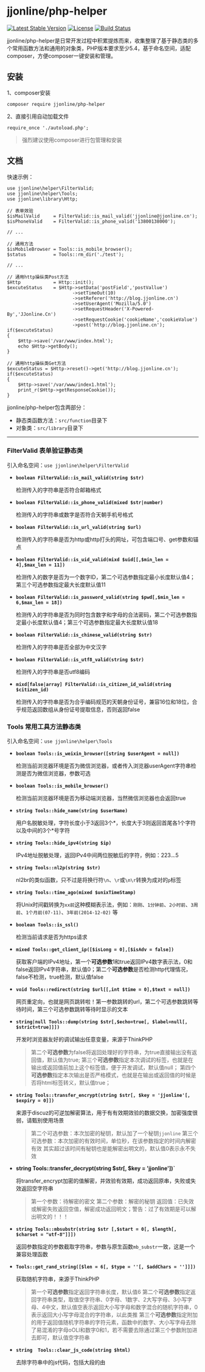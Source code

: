 jjonline/php-helper
===================

[![Latest Stable Version](https://poser.pugx.org/jjonline/php-helper/v/stable)](https://packagist.org/packages/jjonline/php-helper)
[![License](https://poser.pugx.org/jjonline/php-helper/license)](https://packagist.org/packages/jjonline/php-helper)
[![Build Status](https://travis-ci.org/jjonline/php-helper.svg?branch=master)](https://travis-ci.org/jjonline/php-helper)

jjonline/php-helper是日常开发过程中积累提炼而来，收集整理了基于静态类的多个常用函数方法和通用的对象类，PHP版本要求至少5.4，基于命名空间，适配composer，方便composer一键安装和管理。

## 安装

1、composer安装

`composer require jjonline/php-helper`


2、直接引用自动加载文件

`require_once './autoload.php';`

> 强烈建议使用composer进行包管理和安装


## 文档

快速示例：
~~~
use jjonline\helper\FilterValid;
use jjonline\helper\Tools;
use jjonline\library\Http;

// 表单效验
$isMailValid     = FilterValid::is_mail_valid('jjonline@jjonline.cn');
$isPhoneValid    = FilterValid::is_phone_valid('13800138000');

// ...

// 通用方法
$isMobileBrowser = Tools::is_mobile_browser();
$status          = Tools::rm_dir('./test');

// ...

// 通用http操纵类Post方法
$Http            = Http::init();
$excuteStatus    = $Http->setData('postField','postVallue')
                        ->setTimeOut(10)
                        ->setReferer('http://blog.jjonline.cn')
                        ->setUserAgent('Mozilla/5.0')
                        ->setRequestHeader('X-Powered-By','JJonline.Cn')
                        ->setRequestCookie('cookieName','cookieValue')
                        ->post('http://blog.jjonline.cn');
if($excuteStatus)
{
    $Http->save('/var/www/index.html');
    echo $Http->getBody();
}

// 通用http操纵类Get方法
$excuteStatus = $Http->reset()->get('http://blog.jjonline.cn');
if($excuteStatus)
{
    $Http->save('/var/www/index1.html');
    print_r($Http->getResponseCookie());
}
~~~

jjonline/php-helper包含两部分：

* 静态类函数方法：`src/function`目录下
* 对象类：`src/library`目录下

----

### FilterValid 表单验证静态类

引入命名空间：`use jjonline\helper\FilterValid`

+ **`boolean FilterValid::is_mail_valid(string $str)`**

  检测传入的字符串是否符合邮箱格式

+ **`boolean FilterValid::is_phone_valid(mixed $str|number)`**

  检测传入的字符串或数字是否符合天朝手机号格式

+ **`boolean FilterValid::is_url_valid(string $url)`**

  检测传入的字符串是否为http或http打头的网址，可包含端口号、get参数和锚点

+ **`boolean FilterValid::is_uid_valid(mixd $uid[[,$min_len = 4],$max_len = 11])`**

  检测传入的数字是否为一个数字ID，第二个可选参数指定最小长度默认值4；第三个可选参数指定最大长度默认值11

+ **`boolean FilterValid::is_password_valid(string $pwd[,$min_len = 6,$max_len = 18])`**

  检测传入的字符串是否为同时包含数字和字母的合法密码，第二个可选参数指定最小长度默认值4；第三个可选参数指定最大长度默认值18

+ **`boolean FilterValid::is_chinese_valid(string $str)`**

  检测传入的字符串是否全部为中文汉字

+ **`boolean FilterValid::is_utf8_valid(string $str)`**

  检测传入的字符串是否utf8编码

+ **`mixd[false|array] FilterValid::is_citizen_id_valid(string $citizen_id)`**

  检测传入的字符串是否为合乎编码规范的天朝身份证号，兼容16位和18位，合乎规范返回数组从身份证号提取信息，否则返回false

### Tools 常用工具方法静态类

引入命名空间：`use jjonline\helper\Tools`

+ **`boolean Tools::is_weixin_browser([string $userAgent = null])`**

  检测当前浏览器环境是否为微信浏览器，或者传入浏览器userAgent字符串检测是否为微信浏览器，参数可选

+ **`boolean Tools::is_mobile_browser()`**

  检测当前浏览器环境是否为移动端浏览器，当然微信浏览器也会返回true

+ **`string Tools::hide_name(string $userName)`**

  用户名脱敏处理，字符长度小于3返回3个\*，长度大于3则返回首尾各1个字符以及中间的3个\*号字符

+ **`string Tools::hide_ipv4(string $ip)`**

  IPv4地址脱敏处理，返回IPv4中间两位脱敏后的字符，例如：223.**.**.5

+ **`string Tools::nl2p(string $str)`**

  nl2br的类似函数，只不过是将换行符`\n`、`\r`或`\n\r`转换为成对的`p`标签

+ **`string Tools::time_ago(mixed $unixTimeStamp)`**

  将Unix时间戳转换为`xx前`这种模糊表示法，例如：`刚刚`、`1分钟前`、`2小时前`、`3周前`、`1个月前(07-11)`、`3年前(2014-12-02)` 等

+ **`boolean Tools::is_ssl()`**

  检测当前请求是否为https请求

+ **`mixed Tools::get_client_ip([$isLong = 0],[$isAdv = false])`**

  获取客户端的IPv4地址，第一个**可选参数**1和true返回IPv4数字表示法，0和false返回IPv4字符串，默认值0；第二个**可选参数**是否检测http代理情况，false不检测，true检测，默认值false

+ **`void Tools::redirect(string $url[[,int $time = 0],$text = null])`**

  网页重定向，也就是网页跳转啦！第一参数跳转的url，第二个可选参数跳转等待时间，第三个可选参数跳转等待时显示的文本

+ **`string|null Tools::dump(string $str[,$echo=true[, $label=null[, $strict=true]]])`**

  开发时浏览器友好的调试输出任意变量，来源于ThinkPHP
    >第二个**可选参数**为false将返回处理好的字符串，为true直接输出没有返回值，默认值为true;
    >第三个**可选参数**指定本次调试的标签，也就是在输出或返回值前加上这个标签值，便于开发调试，默认值null；
    >第四个**可选参数**指定本次输出是否严格模式，也就是在输出或返回值的时候是否将html标签转义，默认值true；

+ **`string Tools::transfer_encrypt(string $str[, $key = 'jjonline'[, $expiry = 0]])`**

  来源于discuz的可逆加解密算法，用于有有效期效验的数据交换，加密强度很弱，请甄别使用场景
    >第二个可选参数：本次加密的秘钥，默认加了一个秘钥`jjonline`
    >第三个可选参数：本次加密的有效时间，单位秒，在该参数指定的时间内解密有效
    >其实超过该时间有秘钥也是能解密出明文的，默认值0表示永不失效

+ **string Tools::transfer_decrypt(string $str[, $key = 'jjonline'])`**

  将transfer_encrypt加密的值解密，并效验有效期，成功返回原串，失败或失效返回空字符串
    >第一个参数：待解密的密文
    >第二个参数：解密的秘钥
    >返回值：已失效或解密失败返回空值，解密成功返回明文；警告：过了有效期是可以解出明文的！！！

+ **`string Tools::mbsubstr(string $str [,$start = 0[, $length[, $charset = "utf-8"]]])`**

  返回参数指定的参数截取字符串，参数与原生函数`mb_substr`一致，这是一个兼容处理函数

+ **`Tools::get_rand_string([$len = 6[, $type = ''[, $addChars = '']]])`**

  获取随机字符串，来源于ThinkPHP
    >第一个**可选参数**指定返回字符串长度，默认值6
    >第二个**可选参数**指定返回字符串类型，取值空字符串、0字母、1数字、2大写字母、3小写字母、4中文，默认值空表示返回大小写字母和数字混合的随机字符串，0表示返回大小写字母混合的字符串，以此类推
    >第三个**可选参数**指定附加的用于返回值随机字符串的字符元素，函数中的数字、大小写字母去除了易混淆的字母oOLl和数字0和1，若不需要去除通过第三个参数附加进去即可，默认值空字符串

+ **`string  Tools::clear_js_code(string $html)`**

  去除字符串中的js代码，包括大段的由<script>标签包裹的代码和各标签属性中on开头的事件属性

+ **`string to_absolute_url(string $sUrl,string $baseUrl)`**

  将当前网页中的相对超链接转换为带域名的完整超链接

+ **`boolean Tools::rm_dir(string $dir)`**

  删除目录以及目录下的所有文件，原生函数`rmdir`只能删除非空目录

----

### Http 网络请求对象类

引入命名空间：`jjonline\library`

#### 初始化

+ **`HttpObject Http::init()`**

  初始化Http单例类，返回对象，例如：`$http = Http::init()`

#### 设置方法

+ **`HttpObject $http->setUrl(string $url)`**

  设置请求的网址url

+ **`$http->setTimeOut(30)`**

  设置请求连接上之后的超时时间

+ **`$http->setRequestHeader($key[,$value = null])`**

  设置自定义请求头信息，参数比较灵活
  ~~~
  第一种传参方式：第一个参数为header头的名称部分，第二个参数为header头的值部分
  $http->setRequestHeader('X-Powered-By','PHP/7.0.22')
  第二种传参方式：仅第一个参数二维数组，一次可设置多个header头项目
  $http->setRequestHeader([['X-Powered-By','PHP/7.0.22'],['X-User-By','JJonline']])
  第三种传参方式：仅第一个参数字符串，完整的header头
  $http->setRequestHeader('X-Powered-By: PHP/7.0.22')
  ~~~


#### 获取方法
